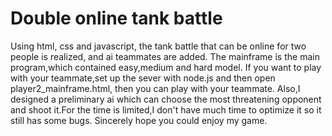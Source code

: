 # Double online tank battle
 Using html, css and javascript, the tank battle that can be online for two people is realized, and ai teammates are added.
 The mainframe is the main program,which contained easy,medium and hard model.
 If you want to play with your teammate,set up the sever with node.js and then open player2_mainframe.html, then you can play with your teammate.
 Also,I designed a preliminary ai which can choose the most threatening opponent and shoot it.For the time is limited,I don't have much time to optimize it so it still has some bugs.
 Sincerely hope you could enjoy my game.
